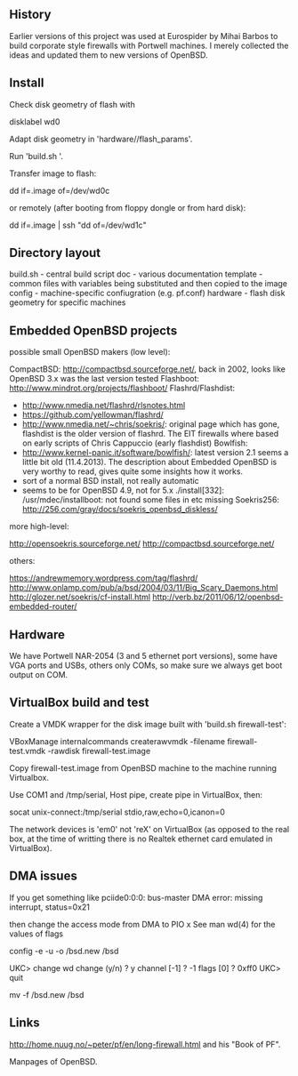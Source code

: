 History
-------

Earlier versions of this project was used at Eurospider by 
Mihai Barbos to build corporate style firewalls with Portwell
machines. I merely collected the ideas and updated them to
new versions of OpenBSD.

Install
-------

Check disk geometry of flash with

disklabel wd0

Adapt disk geometry in 'hardware/<machine>/flash_params'.

Run 'build.sh <machine>'.

Transfer image to flash:

dd if=<machine>.image of=/dev/wd0c

or remotely (after booting from floppy dongle or from hard disk):

dd if=<machine>.image | ssh <machine> "dd of=/dev/wd1c"

Directory layout
----------------

build.sh    - central build script
doc         - various documentation
template    - common files with variables being substituted and then
              copied to the image
config		- machine-specific confiugration (e.g. pf.conf)
hardware	- flash disk geometry for specific machines

Embedded OpenBSD projects
-------------------------

possible small OpenBSD makers (low level):

CompactBSD: http://compactbsd.sourceforge.net/, back in 2002,
  looks like OpenBSD 3.x was the last version tested
Flashboot: http://www.mindrot.org/projects/flashboot/
Flashrd/Flashdist:
 * http://www.nmedia.net/flashrd/rlsnotes.html
 * https://github.com/yellowman/flashrd/
 * http://www.nmedia.net/~chris/soekris/: original page which has gone,
   flashdist is the older version of flashrd. The EIT
   firewalls where based on early scripts of Chris Cappuccio
   (early flashdist)
Bowlfish:
 * http://www.kernel-panic.it/software/bowlfish/: latest version 2.1
   seems a little bit old (11.4.2013). The description about Embedded
   OpenBSD is very worthy to read, gives quite some insights how it works.
 * sort of a normal BSD install, not really automatic
 * seems to be for OpenBSD 4.9, not for 5.x
   ./install[332]: /usr/mdec/installboot: not found
   some files in etc missing
Soekris256:
   http://256.com/gray/docs/soekris_openbsd_diskless/

more high-level:

http://opensoekris.sourceforge.net/
http://compactbsd.sourceforge.net/

others:

https://andrewmemory.wordpress.com/tag/flashrd/
http://www.onlamp.com/pub/a/bsd/2004/03/11/Big_Scary_Daemons.html
http://glozer.net/soekris/cf-install.html
http://verb.bz/2011/06/12/openbsd-embedded-router/

Hardware
--------

We have Portwell NAR-2054 (3 and 5 ethernet port versions), some
have VGA ports and USBs, others only COMs, so make sure we always
get boot output on COM.

VirtualBox build and test
-------------------------

Create a VMDK wrapper for the disk image built with 'build.sh firewall-test':

VBoxManage internalcommands createrawvmdk -filename firewall-test.vmdk -rawdisk firewall-test.image

Copy firewall-test.image from OpenBSD machine to the machine running Virtualbox.

Use COM1 and /tmp/serial, Host pipe, create pipe in VirtualBox,
then:

socat unix-connect:/tmp/serial stdio,raw,echo=0,icanon=0

The network devices is 'em0' not 'reX' on VirtualBox (as opposed to
the real box, at the time of writting there is no Realtek ethernet
card emulated in VirtualBox).

DMA issues
----------

If you get something like
    pciide0:0:0: bus-master DMA error: missing interrupt, status=0x21

then change the access mode from DMA to PIO x
See man wd(4) for the values of flags

config -e -u -o /bsd.new /bsd

UKC> change wd
change (y/n) ? y
channel [-1] ? -1
flags [0] ? 0xff0
UKC> quit

mv -f /bsd.new /bsd

Links
-----

http://home.nuug.no/~peter/pf/en/long-firewall.html and his "Book of PF".

Manpages of OpenBSD.
